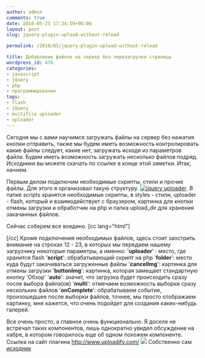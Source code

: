 ```yaml
---
author: admin
comments: true
date: 2010-05-25 17:34:59+00:00
layout: post
slug: jquery-plugin-upload-without-reload

permalink: /2010/05/jquery-plugin-upload-without-reload

title: Добавление файлов на сервер без перезагрузки страницы
wordpress_id: 476
categories:
- javascript
- jQuery
- php
- программирование
tags:
- flash
- jQuery
- multifile uploader
- uploader
---
```


Сегодня мы с вами научимся загружать файлы на сервер без нажатия кнопки отправить, также мы будем иметь возможность контролировать какие файлы следует, какие нет, загружать исходя из параметров файла. Будем иметь возможность загружать несколько файлов подряд. Исходники вы можете скачать по ссылке в конце этой заметки. Итак, начнем.

Первым делом подключим необходимые скрипты, стили и прочие файлы. Для этого я организовал такую структуру. [![jquery uploader](http://vredniy.ru/wp-content/uploads/2010/05/catalog-tree-150x150.png)](http://vredniy.ru/wp-content/uploads/2010/05/catalog-tree.png).
В папке scripts хранятся необходимые скрипты, в styles - стили, uploader - flash, который и взаимодействует с браузером, картинка для кнопки отмены загрузки и обработчик на php и папка upload_dir для хранения закачанных файлов.
<!-- more -->
Сейчас соберем все воедино. 
[cc lang="html"]


    
    
        


        


    

[/cc]
Кроме подключения необходимых файлов, здесь стоит заострить внимание на строках 12 - 23, в которых мы передаем нашему загрузчику некоторые параметры, а именно:
'**uploader**' : место, где хранится flash
'**script**': обрабатывающий скрипт на php
'**folder**': место куда будут закачиваться загруженные файлы
'**cancelImg**': картинка для отмены загрузки
'**buttonImg**': картинка, которая замещает стандартную кнопку 'Обзор'
'**auto**': значит, что загрузка будет происходить сразу после выбора файла(ов)
'**multi**': отмечаем возможность выборки сразу нескольких файлов
'**onComplete**': обрабатываем событие, произошедшее после выборки файлов, точнее, мы просто отображаем картинку, мне кажется, что очень подойдет для создания каких-нибудь галерей.

Все очень просто, а главное очень функционально. Я доселе не встречал таких компонентов, лишь однократно увидел обсуждение на хабре, в котором говорилось еще об одном похожем компоненте. 
Ссылка на сайт плагина http://www.uploadify.com/
![](http://vredniy.ru/wp-content/uploads/2010/05/example.png)
Собственно сам [исходник ](/examples/uploader/uploader.zip)

